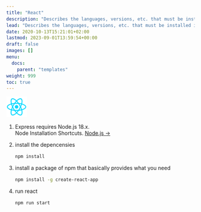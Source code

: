 ```yaml
---
title: "React"
description: "Describes the languages, versions, etc. that must be installed in accordance with the framework."
lead: "Describes the languages, versions, etc. that must be installed in accordance with the framework."
date: 2020-10-13T15:21:01+02:00
lastmod: 2023-09-01T13:59:54+00:00
draft: false
images: []
menu:
  docs:
    parent: "templates"
weight: 999
toc: true
---
```


<img width='55' src='./react.png'>

1. Express requires Node.js 18.x.<br>
  Node Installation Shortcuts. [Node.js →](https://nodejs.org/en/)

2. install the depencensies

   ```bash
   npm install
   ```

3. install a package of npm that basically provides what you need

   ```bash
   npm install -g create-react-app
   ```

4. run react

   ```bash
   npm run start
   ```
